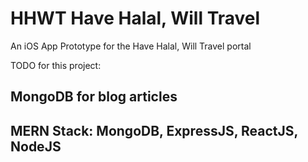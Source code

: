 # HHWT Have Halal, Will Travel

An iOS App Prototype for the Have Halal, Will Travel portal

TODO for this project:
## MongoDB for blog articles
## MERN Stack: MongoDB, ExpressJS, ReactJS, NodeJS